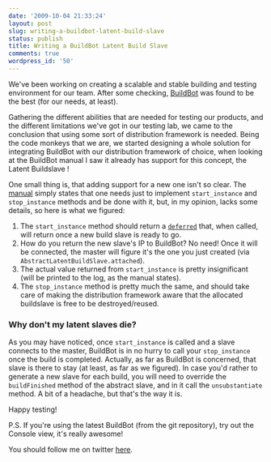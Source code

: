 ```yaml
---
date: '2009-10-04 21:33:24'
layout: post
slug: writing-a-buildbot-latent-build-slave
status: publish
title: Writing a BuildBot Latent Build Slave
comments: true
wordpress_id: '50'
---
```


We've been working on creating a scalable and stable building and testing environment for our team.
After some checking, [BuildBot](http://buildbot.net) was found to be the best (for our needs, at least).

Gathering the different abilities that are needed for testing our products, and the different limitations we've got in our testing lab, we came to the conclusion that using some sort of distribution framework is needed. Being the code monkeys that we are, we started designing a whole solution for integrating BuildBot with our distribution framework of choice, when looking at the BuildBot manual I saw it already has support for this concept, the Latent Buildslave !

One small thing is, that adding support for a new one isn't so clear. The [manual](http://djmitche.github.com/buildbot/docs/0.7.11/#Writing-New-Latent-Buildslaves) simply states that one needs just to implement `start_instance` and `stop_instance` methods and be done with it, but, in my opinion, lacks some details, so here is what we figured:

  1. The `start_instance` method should return a [`deferred`](http://twistedmatrix.com/projects/core/documentation/howto/defer.html) that, when called, will return once a new build slave is ready to go.
  2. How do you return the new slave's IP to BuildBot? No need! Once it will be connected, the master will figure it's the one you just created (via `AbstractLatentBuildSlave.attached`).
  3. The actual value returned from `start_instance` is pretty insignificant (will be printed to the log, as the manual states).
  4. The `stop_instance` method is pretty much the same, and should take care of making the distribution framework aware that the allocated buildslave is free to be destroyed/reused.

### Why don't my latent slaves die?

As you may have noticed, once `start_instance` is called and a slave connects to the master, BuildBot is in no hurry to call your `stop_instance` once the build is completed. Actually, as far as BuildBot is concerned, that slave is there to stay (at least, as far as we figured). In case you'd rather to generate a new slave for each build, you will need to override the `buildFinished` method of the abstract slave, and in it call the `unsubstantiate` method. A bit of a headache, but that's the way it is.

Happy testing!

P.S. If you're using the latest BuildBot (from the git repository), try out the Console view, it's really awesome!

You should follow me on twitter [here](http://twitter.com/avivby).

